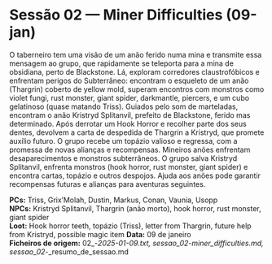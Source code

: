 # Sessão 02 — Miner Difficulties (09-jan)

O taberneiro tem uma visão de um anão ferido numa mina e transmite essa mensagem ao grupo, que rapidamente se teleporta para a mina de obsidiana, perto de Blackstone. Lá, exploram corredores claustrofóbicos e enfrentam perigos do Subterrâneo: encontram o esqueleto de um anão (Thargrin) coberto de yellow mold, superam encontros com monstros como violet fungi, rust monster, giant spider, darkmantle, piercers, e um cubo gelatinoso (quase matando Triss). Guiados pelo som de marteladas, encontram o anão Kristryd Splitanvil, prefeito de Blackstone, ferido mas determinado. Após derrotar um Hook Horror e recolher parte dos seus dentes, devolvem a carta de despedida de Thargrin a Kristryd, que promete auxílio futuro. O grupo recebe um topázio valioso e regressa, com a promessa de novas alianças e recompensas.
Mineiros anões enfrentam desaparecimentos e monstros subterrâneos. O grupo salva Kristryd Splitanvil, enfrenta monstros (hook horror, rust monster, giant spider) e encontra cartas, topázio e outros despojos. Ajuda aos anões pode garantir recompensas futuras e alianças para aventuras seguintes.

**PCs:** Triss, Grix’Molah, Dustin, Markus, Conan, Vaunia, Usopp  
**NPCs:** Kristryd Splitanvil, Thargrin (anão morto), hook horror, rust monster, giant spider  
**Loot:** Hook horror teeth, topázio (Triss), letter from Thargrin, future help from Kristryd, possible magic item
**Data:** 09 de janeiro  
**Ficheiros de origem:** 02_-_2025-01-09.txt, sessao_02_-_miner_difficulties.md, sessao_02_-_resumo_de_sessao.md  

